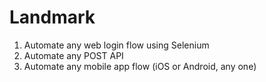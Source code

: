 # Landmark
1. Automate any web login flow using Selenium
2. Automate any POST API
3. Automate any mobile app flow (iOS or Android, any one)
